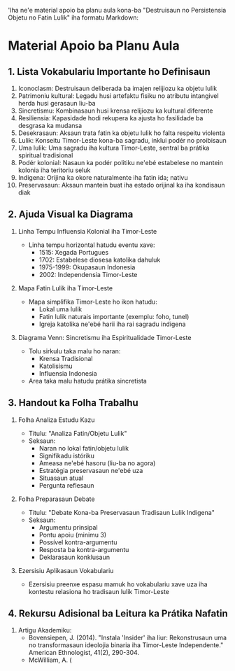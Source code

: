 'Iha ne'e material apoio ba planu aula kona-ba "Destruisaun no Persistensia Objetu no Fatin Lulik" iha formatu Markdown:

# Material Apoio ba Planu Aula

## 1. Lista Vokabulariu Importante ho Definisaun

1. Iconoclasm: Destruisaun deliberada ba imajen relijiozu ka objetu lulik
2. Patrimoniu kultural: Legadu husi artefaktu fisiku no atributu intangivel herda husi gerasaun liu-ba
3. Sincretismu: Kombinasaun husi krensa relijiozu ka kultural diferente
4. Resiliensia: Kapasidade hodi rekupera ka ajusta ho fasilidade ba desgrasa ka mudansa
5. Desekrasaun: Aksaun trata fatin ka objetu lulik ho falta respeitu violenta
6. Lulik: Konseitu Timor-Leste kona-ba sagradu, inklui podér no proibisaun
7. Uma lulik: Uma sagradu iha kultura Timor-Leste, sentral ba prátika spiritual tradisional
8. Podér kolonial: Nasaun ka podér politiku ne'ebé estabelese no mantein kolonia iha teritoriu seluk
9. Indigena: Orijina ka okore naturalmente iha fatin ida; nativu
10. Preservasaun: Aksaun mantein buat iha estado orijinal ka iha kondisaun diak

## 2. Ajuda Visual ka Diagrama

1. Linha Tempu Influensia Kolonial iha Timor-Leste
   - Linha tempu horizontal hatudu eventu xave:
     - 1515: Xegada Portugues
     - 1702: Estabelese diosesa katolika dahuluk
     - 1975-1999: Okupasaun Indonesia
     - 2002: Independensia Timor-Leste

2. Mapa Fatin Lulik iha Timor-Leste
   - Mapa simplifika Timor-Leste ho ikon hatudu:
     - Lokal uma lulik
     - Fatin lulik naturais importante (exemplu: foho, tunel)
     - Igreja katolika ne'ebé harii iha rai sagradu indigena

3. Diagrama Venn: Sincretismu iha Espiritualidade Timor-Leste
   - Tolu sirkulu taka malu ho naran:
     - Krensa Tradisional
     - Katolisismu
     - Influensia Indonesia
   - Area taka malu hatudu prátika sincretista

## 3. Handout ka Folha Trabalhu

1. Folha Analiza Estudu Kazu
   - Titulu: "Analiza Fatin/Objetu Lulik"
   - Seksaun:
     - Naran no lokal fatin/objetu lulik
     - Signifikadu istóriku
     - Ameasa ne'ebé hasoru (liu-ba no agora)
     - Estratégia preservasaun ne'ebé uza
     - Situasaun atual
     - Pergunta reflesaun

2. Folha Preparasaun Debate
   - Titulu: "Debate Kona-ba Preservasaun Tradisaun Lulik Indigena"
   - Seksaun:
     - Argumentu prinsipal
     - Pontu apoiu (minimu 3)
     - Possível kontra-argumentu
     - Resposta ba kontra-argumentu
     - Deklarasaun konklusaun

3. Ezersisiu Aplikasaun Vokabulariu
   - Ezersisiu preenxe espasu mamuk ho vokabulariu xave uza iha kontestu relasiona ho tradisaun lulik Timor-Leste

## 4. Rekursu Adisional ba Leitura ka Prátika Nafatin

1. Artigu Akademiku:
   - Bovensiepen, J. (2014). "Instala 'Insider' iha liur: Rekonstrusaun uma no transformasaun ideolojia binaria iha Timor-Leste Independente." American Ethnologist, 41(2), 290-304.
   - McWilliam, A. (